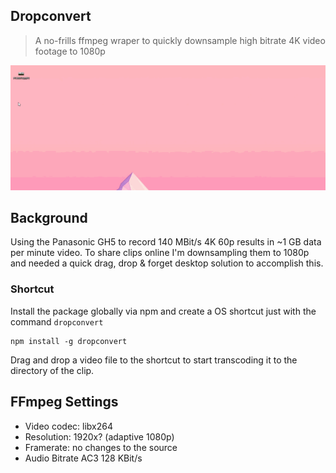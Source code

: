 ## Dropconvert
> A no-frills ffmpeg wraper to quickly downsample high bitrate 4K video footage to 1080p

![](./docs/dropconvert.gif)

## Background

Using the Panasonic GH5 to record 140 MBit/s 4K 60p results in ~1 GB data per minute video. To share clips online I'm downsampling them to 1080p and needed a quick drag, drop & forget desktop solution to accomplish this. 

### Shortcut

Install the package globally via npm and create a OS shortcut just with the command `dropconvert` 
```
npm install -g dropconvert
```

Drag and drop a video file to the shortcut to start transcoding it to the directory of the clip.


## FFmpeg Settings

* Video codec: libx264
* Resolution: 1920x? (adaptive 1080p)
* Framerate: no changes to the source
* Audio Bitrate AC3 128 KBit/s
